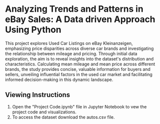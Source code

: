 # Analyzing Trends and Patterns in eBay Sales: A Data driven Approach Using Python
This project explores Used Car Listings on eBay Kleinanzeigen, emphasizing price disparities across diverse car brands and investigating the relationship between mileage and pricing. Through initial data exploration, the aim is to reveal insights into the dataset's distribution and characteristics. Calculating mean mileage and mean price across different brands, the study provides concise, valuable information for buyers and sellers, unveiling influential factors in the used car market and facilitating informed decision-making in this dynamic landscape.
## Viewing Instructions
1. Open the "Project Code.ipynb" file in Jupyter Notebook to vew the project code and visualizations.
2. To access the dataset download the autos.csv file.
